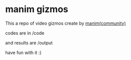 # manim gizmos

This a repo of video gizmos create by [manim(community)](https://github.com/ManimCommunity/manim)

codes are in /code

and results are /output

have fun with it :\)
